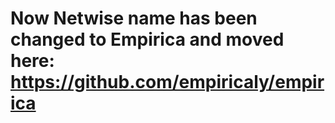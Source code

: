 # Now Netwise name has been changed to Empirica and moved here: https://github.com/empiricaly/empirica

